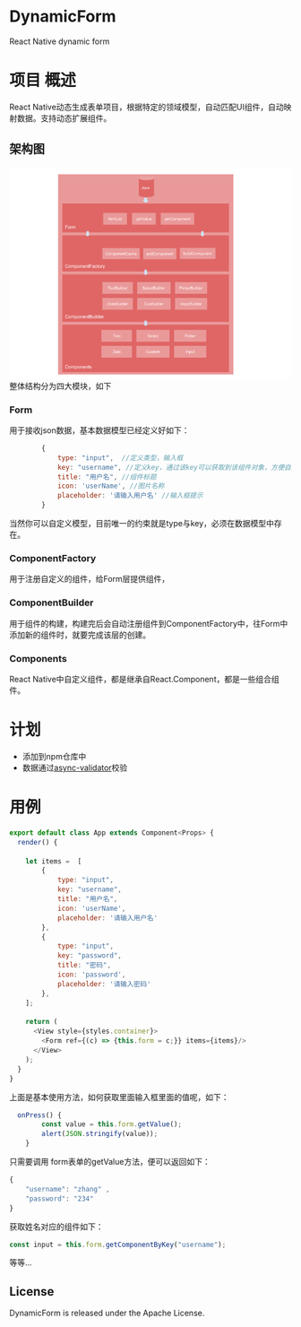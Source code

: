 # DynamicForm
React Native dynamic form

# 项目 概述
React Native动态生成表单项目，根据特定的领域模型，自动匹配UI组件，自动映射数据。支持动态扩展组件。

## 架构图
![模块架构图](https://github.com/Papeone/DynamicForm/raw/master/framwork.png)
    整体结构分为四大模块，如下
    
### Form
用于接收json数据，基本数据模型已经定义好如下：
```js
        {
            type: "input",  //定义类型，输入框
            key: "username", //定义key，通过该key可以获取到该组件对象，方便自定义操作
            title: "用户名", //组件标题
            icon: 'userName', //图片名称
            placeholder: '请输入用户名' //输入框提示
        }
```
当然你可以自定义模型，目前唯一的约束就是type与key，必须在数据模型中存在。

### ComponentFactory
用于注册自定义的组件，给Form层提供组件，

### ComponentBuilder
用于组件的构建，构建完后会自动注册组件到ComponentFactory中，往Form中添加新的组件时，就要完成该层的创建。

### Components
React Native中自定义组件，都是继承自React.Component，都是一些组合组件。

# 计划
* 添加到npm仓库中
* 数据通过[async-validator](https://github.com/yiminghe/async-validator/)校验

# 用例

```js
export default class App extends Component<Props> {
  render() {

    let items =  [
        {
            type: "input",
            key: "username",
            title: "用户名",
            icon: 'userName',
            placeholder: '请输入用户名'
        },
        {
            type: "input",
            key: "password",
            title: "密码",
            icon: 'password',
            placeholder: '请输入密码'
        },
    ];

    return (
      <View style={styles.container}>
        <Form ref={(c) => {this.form = c;}} items={items}/>
      </View>
    );
  }
}
```
上面是基本使用方法，如何获取里面输入框里面的值呢，如下：
```js
  onPress() {
        const value = this.form.getValue();
        alert(JSON.stringify(value));
    }
```
只需要调用 form表单的getValue方法，便可以返回如下：
```js
{
    "username": "zhang" ,
    "password": "234"
}
```
获取姓名对应的组件如下：
```js
const input = this.form.getComponentByKey("username");
```
等等...

## License

DynamicForm is released under the Apache License.
